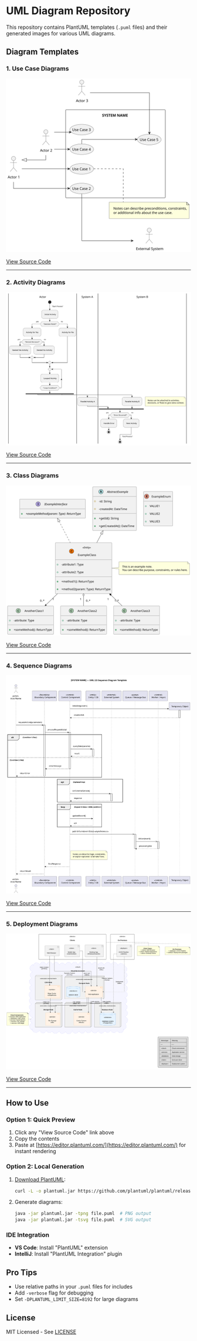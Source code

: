 # UML Diagram Repository

This repository contains PlantUML templates (`.puml` files) and their generated images for various UML diagrams.

## Diagram Templates

### 1. Use Case Diagrams

![Use Case Example](usecase/plantuml_usecase.svg)

[View Source Code](usecase/plantuml_usecase.puml)

---

### 2. Activity Diagrams

![Activity Example](activity/plantuml_activity.svg)

[View Source Code](activity/plantuml_activity.puml)

---

### 3. Class Diagrams

![Class Example](class/plantuml_class.svg)

[View Source Code](class/plantuml_class.puml)

---

### 4. Sequence Diagrams

![Sequence Example](sequence/plantuml_sequence.svg)

[View Source Code](sequence/plantuml_sequence.puml)

---

### 5. Deployment Diagrams

![Deployment Example](deployment/plantuml_deployment.svg)

[View Source Code](deployment/plantuml_deployment.puml)

---

## How to Use

### Option 1: Quick Preview

1. Click any "View Source Code" link above
2. Copy the contents
3. Paste at [https://editor.plantuml.com/](https://editor.plantuml.com/) for instant rendering

### Option 2: Local Generation

1. [Download PlantUML](https://plantuml.com/download):

   ```bash
   curl -L -o plantuml.jar https://github.com/plantuml/plantuml/releases/latest/download/plantuml.jar
   ```

2. Generate diagrams:

   ```bash
   java -jar plantuml.jar -tpng file.puml  # PNG output
   java -jar plantuml.jar -tsvg file.puml  # SVG output
   ```

### IDE Integration

- **VS Code**: Install "PlantUML" extension
- **IntelliJ**: Install "PlantUML Integration" plugin

## Pro Tips

- Use relative paths in your `.puml` files for includes
- Add `-verbose` flag for debugging
- Set `-DPLANTUML_LIMIT_SIZE=8192` for large diagrams

## License

MIT Licensed - See [LICENSE](LICENSE)
